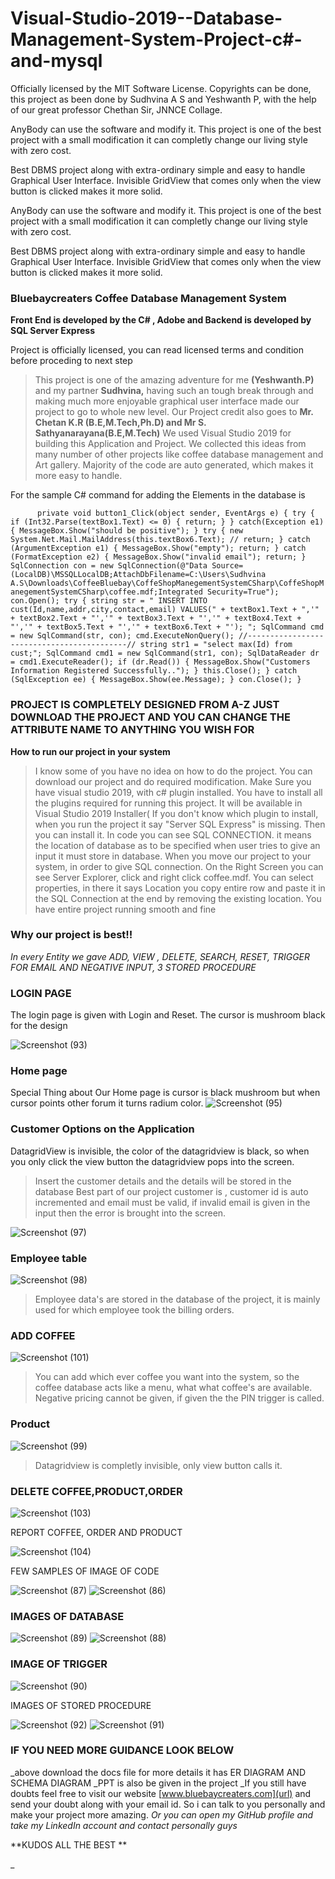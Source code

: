 # Visual-Studio-2019--Database-Management-System-Project-c#-and-mysql
Officially licensed by the MIT Software License. Copyrights can be done, this project as been done by Sudhvina A S and Yeshwanth P, with the help of our great professor Chethan Sir, JNNCE Collage.

AnyBody can use the software and modify it. This project is one of the best project with a small modification it can completly change our living style with zero cost.

Best DBMS project along with extra-ordinary simple and easy to handle Graphical User Interface. Invisible GridView that comes only when the view button is clicked makes it more solid.

AnyBody can use the software and modify it.
This project is one of the best project with a small modification it can completly change our living style with zero cost.

Best DBMS project along with extra-ordinary simple and easy to handle Graphical User Interface. Invisible GridView that comes only when the view button is clicked makes it more solid.

### Bluebaycreaters Coffee Database Management System 
**Front End is developed by the C# , Adobe and Backend is developed by SQL Server Express**

Project is officially licensed, you can read licensed terms and condition before proceding to next step
> This project is one of the amazing adventure for me **(Yeshwanth.P)** and my partner **Sudhvina,** having such an tough break through and making much more enjoyable graphical user interface made our project to go to whole new level.
> Our Project credit also goes to **Mr. Chetan K.R (B.E,M.Tech,Ph.D) and Mr S. Sathyanarayana(B.E,M.Tech)**
> We used Visual Studio 2019 for building this Application and Project. 
> We collected this ideas from many number of other projects like coffee database management and Art gallery.
> Majority of the code are auto generated, which makes it more easy to handle.

For the sample C# command for adding the Elements in the database is

`      private void button1_Click(object sender, EventArgs e)
        {
            try
            {
                if (Int32.Parse(textBox1.Text) <= 0)
                {
                    return;
                }
            }
            catch(Exception e1)
            {
                MessageBox.Show("should be positive");
            }
            try
            {
                new System.Net.Mail.MailAddress(this.textBox6.Text);
                // return;
            }
            catch (ArgumentException e1)
            {
                MessageBox.Show("empty");
                return;
            }
            catch (FormatException e2)
            {
                MessageBox.Show("invalid email");
                return;
            }
            SqlConnection con = new SqlConnection(@"Data Source=(LocalDB)\MSSQLLocalDB;AttachDbFilename=C:\Users\Sudhvina A.S\Downloads\CoffeeBluebay\CoffeShopManegementSystemCSharp\CoffeShopManegementSystemCSharp\coffee.mdf;Integrated Security=True");
            con.Open();
            try
            {
                string str = " INSERT INTO cust(Id,name,addr,city,contact,email) VALUES(" + textBox1.Text + ",'" + textBox2.Text + "','" + textBox3.Text + "','" + textBox4.Text + "','" + textBox5.Text + "','" + textBox6.Text + "'); ";
                SqlCommand cmd = new SqlCommand(str, con);
                cmd.ExecuteNonQuery();
                //-------------------------------------------//
                string str1 = "select max(Id) from cust;";
                SqlCommand cmd1 = new SqlCommand(str1, con);
                SqlDataReader dr = cmd1.ExecuteReader();
                if (dr.Read())
                {
                    MessageBox.Show("Customers Information Registered Successfully..");
                }
                this.Close();
            }
            catch (SqlException ee)
            {
                MessageBox.Show(ee.Message);
            }
            con.Close();
        }`


### PROJECT IS COMPLETELY DESIGNED FROM A-Z JUST DOWNLOAD THE PROJECT AND YOU CAN CHANGE THE ATTRIBUTE NAME TO ANYTHING YOU WISH FOR

**How to run our project in your system**

>  I know some of you have no idea on how to do the project. You can download our project and do required modification.
>Make Sure you have visual studio 2019, with c# plugin installed. You have to install all the plugins required for running this project. It will be available in Visual Studio 2019 Installer( If you don't know which plugin to install, when you run the project it say "Server SQL Express" is missing. Then you can install it. 
> In code you can see SQL CONNECTION. it means the location of database as to be specified when user tries to give an input it must store in database. When you move our project to your system, in order to give SQL connection. On the Right Screen you can see Server Explorer, click  and right click coffee.mdf. You can select properties, in there it says Location you copy entire row and paste it in the SQL Connection at the end by removing the existing location.
> You have entire project running smooth and fine
### Why our project is best!!

_In every Entity we gave ADD, VIEW , DELETE, SEARCH, RESET, TRIGGER FOR EMAIL AND NEGATIVE INPUT, 3 STORED PROCEDURE_

### LOGIN PAGE
The login page is given with Login and Reset.
The cursor is mushroom black for the design

![Screenshot (93)](https://user-images.githubusercontent.com/39979024/70007296-e4228780-1595-11ea-8fe0-3ffc4a81f63f.png)

### Home page
Special Thing about Our Home page is cursor is black mushroom but when cursor points other forum it turns radium color.
![Screenshot (95)](https://user-images.githubusercontent.com/39979024/70007340-05837380-1596-11ea-8f29-4337a41759ad.png)

### Customer Options on the Application

DatagridView is invisible, the color of the datagridview is black, so when you only click the view button the datagridview pops into the screen.

> Insert the customer details and the details will be stored in the database
> Best part of our project customer is , customer id is auto incremented and email must be valid, if invalid email is given in the input then the error is brought into the screen.

![Screenshot (97)](https://user-images.githubusercontent.com/39979024/70007397-31065e00-1596-11ea-85f3-a94aebe4b4a6.png)

### Employee table
![Screenshot (98)](https://user-images.githubusercontent.com/39979024/70007626-07016b80-1597-11ea-9265-71fd2844f90b.png)

> Employee data's are stored in the database of the project, it is mainly used for which employee took the billing orders.
### ADD COFFEE

![Screenshot (101)](https://user-images.githubusercontent.com/39979024/70007714-619ac780-1597-11ea-98ee-57ecffa36077.png)

> You can add which ever coffee you want into the system, so the coffee database acts like a menu, what what coffee's are available.
>Negative pricing cannot be given, if given the the PIN trigger is called.
### Product

![Screenshot (99)](https://user-images.githubusercontent.com/39979024/70007759-960e8380-1597-11ea-8698-edb4f31d98af.png)

> Datagridview is completly invisible, only view button calls it.
### DELETE COFFEE,PRODUCT,ORDER

![Screenshot (103)](https://user-images.githubusercontent.com/39979024/70008910-a2471080-1598-11ea-9aee-6ef502ee1ae0.png)

REPORT COFFEE, ORDER AND PRODUCT

![Screenshot (104)](https://user-images.githubusercontent.com/39979024/70009200-ad9a3c00-1598-11ea-89f1-79637b3fbb8b.png)


FEW SAMPLES OF IMAGE OF CODE

![Screenshot (87)](https://user-images.githubusercontent.com/39979024/70007035-fea83100-1594-11ea-9f9c-f46aff720ba5.png)
![Screenshot (86)](https://user-images.githubusercontent.com/39979024/70007036-fea83100-1594-11ea-83cc-f70b38a8ce9e.png)

### IMAGES OF DATABASE 

![Screenshot (89)](https://user-images.githubusercontent.com/39979024/70007124-3adb9180-1595-11ea-845c-5076428fb12f.png)
![Screenshot (88)](https://user-images.githubusercontent.com/39979024/70007125-3b742800-1595-11ea-82f6-cc4ad0ae509f.png)


### IMAGE OF TRIGGER 

![Screenshot (90)](https://user-images.githubusercontent.com/39979024/70007148-52b31580-1595-11ea-9474-17ffbca43b0b.png)

IMAGES OF STORED PROCEDURE

![Screenshot (92)](https://user-images.githubusercontent.com/39979024/70007186-71b1a780-1595-11ea-93cb-8dd2bcdc8065.png)
![Screenshot (91)](https://user-images.githubusercontent.com/39979024/70007187-724a3e00-1595-11ea-813d-5f9184fc917d.png)

### **IF YOU NEED MORE GUIDANCE LOOK BELOW**

_above download the docs file for more details it has ER DIAGRAM AND SCHEMA DIAGRAM
_PPT is also be given in the project
_If you still have doubts feel free to visit our website [www.bluebaycreaters.com](url) and send your doubt along with your email id. So i can talk to you personally and make your project more amazing.
_Or you can open my GitHub profile and take my LinkedIn account and contact personally guys_

**KUDOS ALL THE BEST **

_

